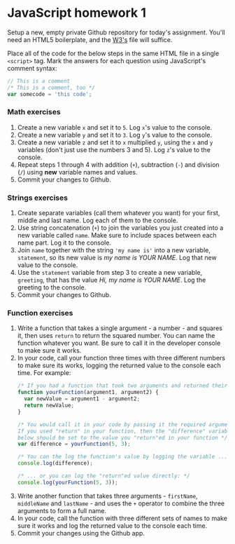 # JavaScript homework 1

Setup a new, empty private Github repository for today's assignment. You'll need an HTML5 boilerplate, and the [W3's](https://www.w3schools.com/html/html5_intro.asp) file will suffice.

Place all of the code for the below steps in the same HTML file in a single `<script>` tag. Mark the answers for each question using JavaScript's comment syntax:

```js
// This is a comment
/* This is a comment, too */
var somecode = 'this code';
```

### Math exercises
1. Create a new variable `x` and set it to `5`. Log `x`'s value to the console.
2. Create a new variable `y` and set it to `3`. Log `y`'s value to the console.
3. Create a new variable `z` and set it to `x` multiplied `y`, using the `x` and `y` variables (don't just use the numbers 3 and 5). Log `z`'s value to the console.
5. Repeat steps 1 through 4 with addition (`+`), subtraction (`-`) and division (`/`) using **new** variable names and values.
8. Commit your changes to Github.

### Strings exercises
1. Create separate variables (call them whatever you want) for your first, middle and last name. Log each of them to the console.
2. Use string concatenation (`+`) to join the variables you just created into a new variable called `name`. Make sure to include spaces between each name part. Log it to the console.
3. Join `name` together with the string `'my name is'` into a new variable, `statement`, so its new value is *my name is YOUR NAME*. Log that new value to the console.
4. Use the `statement` variable from step 3 to create a new variable, `greeting`, that has the value *Hi, my name is YOUR NAME*. Log the greeting to the console.
5. Commit your changes to Github.

### Function exercises
1. Write a function that takes a single argument - a number - and squares it, then uses `return` to return the squared number. You can name the function whatever you want. Be sure to call it in the developer console to make sure it works.
2. In your code, call your function three times with three different numbers to make sure its works, logging the returned value to the console each time. For example:
    ```js
    /* If you had a function that took two arguments and returned their difference ... */
    function yourFunction(argument1, argument2) {
      var newValue = argument1 - argument2;
      return newValue;
    }

    /* You would call it in your code by passing it the required arguments.
    If you used "return" in your function, then the "difference" variable
    below should be set to the value you "return"ed in your function */
    var difference = yourFunction(5, 3);

    /* You can the log the function's value by logging the variable ... */
    console.log(difference);

    /* ... or you can log the "return"ed value directly: */
    console.log(yourFunction(5, 3));
    ```
3. Write another function that takes three arguments - `firstName`, `middleName` and `lastName` - and uses the `+` operator to combine the three arguments to form a full name.
4. In your code, call the function with three different sets of names to make sure it works and log the returned value to the console each time.
5. Commit your changes using the Github app.

<!--
### `if` exercises
1. write a function that takes two scores - `home` and `away` - and logs a message to the console saying either **"The home team won"** or **"The away team won"**
2. in your code, call it twice to make sure it's working - once for a time when when the home wins and once for when it loses
3. what if it's a tie? use `else if` to handle ties and call it again to make sure it works
4. **Bonus** using your function from earlier that joins names: can you write a function that knows to put a period after the middle name it it's only one character long? Hint: try testing the `.length` property using an `if` statement
-->